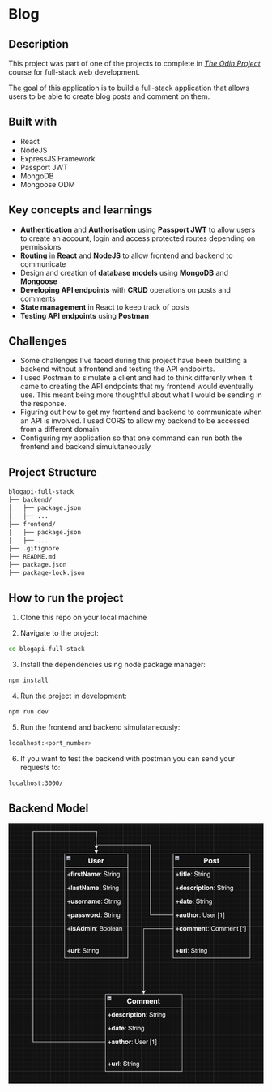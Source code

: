 # Blog 



## Description 
This project was part of one of the projects to complete in [_The Odin Project_](https://www.theodinproject.com/lessons/nodejs-blog-api) course for full-stack web development. 

The goal of this application is to build a full-stack application that allows users to be able to create blog posts and comment on them.

## Built with
- React 
- NodeJS 
- ExpressJS Framework
- Passport JWT
- MongoDB
- Mongoose ODM

## Key concepts and learnings
- **Authentication** and **Authorisation** using **Passport JWT** to allow users to create
an account, login and access protected routes depending on permissions
- **Routing** in **React** and **NodeJS** to allow frontend and backend to communicate
- Design and creation of **database models** using **MongoDB** and **Mongoose**
- **Developing API endpoints** with **CRUD** operations on posts and comments
- **State management** in React to keep track of posts
- **Testing API endpoints** using **Postman**

## Challenges
- Some challenges I've faced during this project have been building a backend without a frontend and testing the API endpoints. 
- I used Postman to simulate a client and had to think differenly when it came to creating the API endpoints that my frontend would eventually use. This meant being more thoughtful about what I would be sending in the response. 
- Figuring out how to get my frontend and backend to communicate when an API is involved. I used CORS to allow my backend to be accessed from a different domain
- Configuring my application so that one command can run both the frontend and backend simulutaneously



## Project Structure 
```
blogapi-full-stack
├── backend/
│   ├── package.json
│   ├── ...
├── frontend/
│   ├── package.json
│   ├── ...
├── .gitignore
├── README.md
├── package.json
├── package-lock.json

```

## How to run the project
1. Clone this repo on your local machine  

2. Navigate to the project: 
```bash 
cd blogapi-full-stack
```

3. Install the dependencies using node package manager:
```bash
npm install
```

4. Run the project in development:
```bash
npm run dev
```

5. Run the frontend and backend simulataneously:
```bash
localhost:<port_number>
```

6. If you want to test the backend with postman you can send your requests to:
```bash
localhost:3000/
```

## Backend Model
![Model](/BackendModel.png)